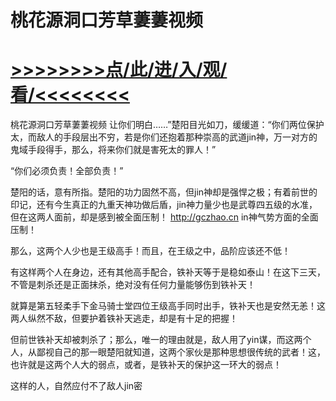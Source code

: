 # 桃花源洞口芳草萋萋视频

# <a href="https://github.com/dangole/dfs/issues/1">>>>>>>>>点/此/进/入/观/看/<<<<<<<<</a>

桃花源洞口芳草萋萋视频
让你们明白……”楚阳目光如刀，缓缓道：“你们两位保护太，而敌人的手段层出不穷，若是你们还抱着那种崇高的武道jin神，万一对方的鬼域手段得手，那么，将来你们就是害死太的罪人！”

“你们必须负责！全部负责！”

楚阳的话，意有所指。楚阳的功力固然不高，但jin神却是强悍之极；有着前世的印记，还有今生真正的九重天神功做后盾，jin神力量少也是武尊四五级的水准，但在这两人面前，却是感到被全面压制！
http://gczhao.cn
in神气势方面的全面压制！

那么，这两个人少也是王级高手！而且，在王级之中，品阶应该还不低！

有这样两个人在身边，还有其他高手配合，铁补天等于是稳如泰山！在这下三天，不管是刺杀还是正面抹杀，绝对没有任何力量能够伤到铁补天！

就算是第五轻柔手下金马骑士堂四位王级高手同时出手，铁补天也是安然无恙！这两人纵然不敌，但要护着铁补天逃走，却是有十足的把握！

但前世铁补天却被刺杀了；那么，唯一的理由就是，敌人用了yin谋，而这两个人，从鄙视自己的那一眼楚阳就知道，这两个家伙是那种思想很传统的武者！这，也许就是这两个人大的弱点，或者，是铁补天的保护这一环大的弱点！

这样的人，自然应付不了敌人jin密
